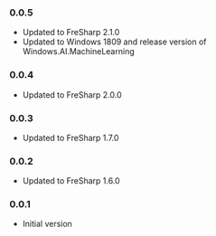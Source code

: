 ### 0.0.5
- Updated to FreSharp 2.1.0
- Updated to Windows 1809 and release version of Windows.AI.MachineLearning

### 0.0.4
- Updated to FreSharp 2.0.0

### 0.0.3
- Updated to FreSharp 1.7.0

### 0.0.2
- Updated to FreSharp 1.6.0

### 0.0.1
- Initial version
